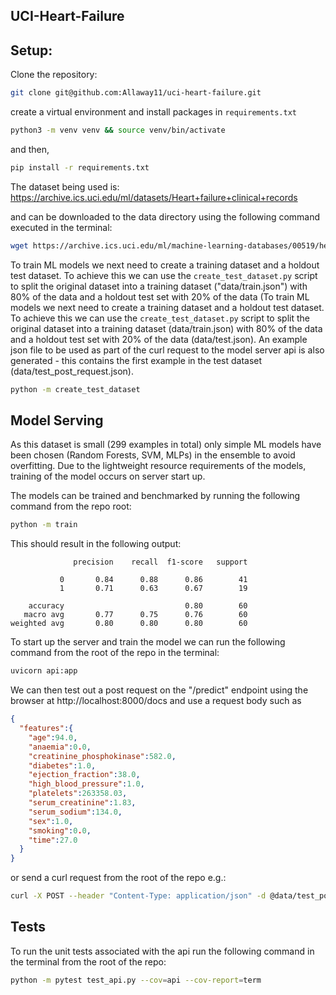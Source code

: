 ## UCI-Heart-Failure

## Setup:

Clone the repository:

```bash
git clone git@github.com:Allaway11/uci-heart-failure.git
```

create a virtual environment and install packages in `requirements.txt`

```bash
python3 -m venv venv && source venv/bin/activate
```

and then,

```bash
pip install -r requirements.txt
```

The dataset being used is: https://archive.ics.uci.edu/ml/datasets/Heart+failure+clinical+records

and can be downloaded to the data directory using the following command executed in the terminal:

```bash
wget https://archive.ics.uci.edu/ml/machine-learning-databases/00519/heart_failure_clinical_records_dataset.csv -P data/
```

To train ML models we next need to create a training dataset and a holdout test dataset. To achieve this we can use the 
`create_test_dataset.py` script to split the original dataset into a training dataset ("data/train.json") with 80% of 
the data and a holdout test set with 20% of the data (To train ML models we next need to create a training dataset and a
holdout test dataset. To achieve this we can use the `create_test_dataset.py` script to split the original dataset into 
a training dataset (data/train.json) with 80% of the data and a holdout test set with 20% of the data (data/test.json). 
An example json file to be used as part of the curl request to the model server api is also generated - this contains
the first example in the test dataset (data/test_post_request.json).

```bash
python -m create_test_dataset
```

## Model Serving

As this dataset is small (299 examples in total) only simple ML models have been chosen (Random Forests, SVM, MLPs)
in the ensemble to avoid overfitting. Due to the lightweight resource requirements of the models, training of the model 
occurs on server start up. 

The models can be trained and benchmarked by running the following command from the repo root:

```bash
python -m train
```

This should result in the following output:

```text
              precision    recall  f1-score   support

           0       0.84      0.88      0.86        41
           1       0.71      0.63      0.67        19

    accuracy                           0.80        60
   macro avg       0.77      0.75      0.76        60
weighted avg       0.80      0.80      0.80        60

```

To start up the server and train the model we can run the following command from the root of the repo in the terminal:

```bash
uvicorn api:app
```

We can then test out a post request on the "/predict" endpoint using the browser at http://localhost:8000/docs and use a request body such as 

```json
{
  "features":{
    "age":94.0,
    "anaemia":0.0,
    "creatinine_phosphokinase":582.0,
    "diabetes":1.0,
    "ejection_fraction":38.0,
    "high_blood_pressure":1.0,
    "platelets":263358.03,
    "serum_creatinine":1.83,
    "serum_sodium":134.0,
    "sex":1.0,
    "smoking":0.0,
    "time":27.0
  }
}
```

or send a curl request from the root of the repo e.g.:
```bash
curl -X POST --header "Content-Type: application/json" -d @data/test_post_request.json http://localhost:8000/predict   
```

## Tests

To run the unit tests associated with the api run the following command in the terminal from the root of the repo:

```bash
python -m pytest test_api.py --cov=api --cov-report=term
```